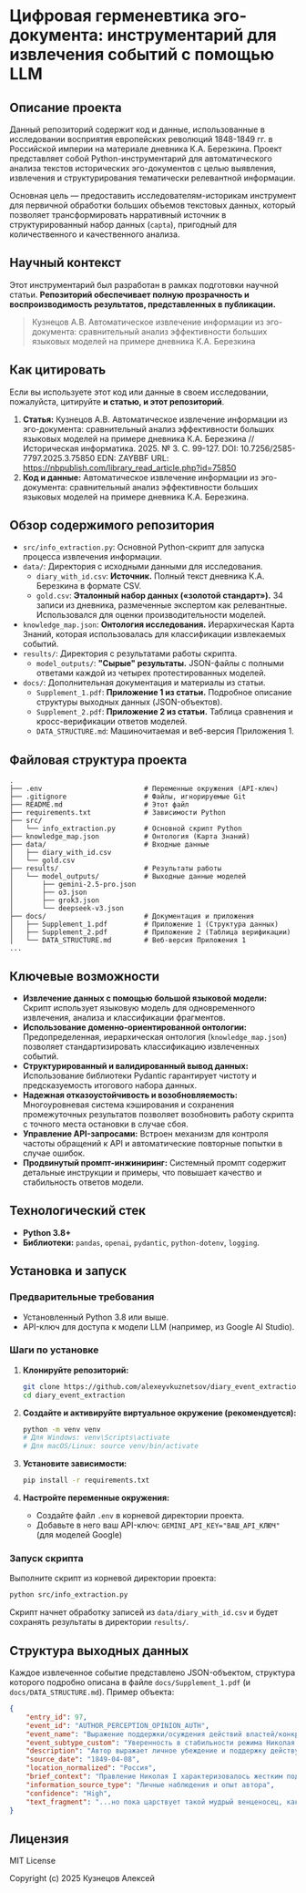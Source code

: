 # **Цифровая герменевтика эго-документа: инструментарий для извлечения событий с помощью LLM**

## Описание проекта

Данный репозиторий содержит код и данные, использованные в исследовании восприятия европейских революций 1848-1849 гг. в Российской империи на материале дневника К.А. Березкина. Проект представляет собой Python-инструментарий для автоматического анализа текстов исторических эго-документов с целью выявления, извлечения и структурирования тематически релевантной информации.

Основная цель — предоставить исследователям-историкам инструмент для первичной обработки больших объемов текстовых данных, который позволяет трансформировать нарративный источник в структурированный набор данных (`capta`), пригодный для количественного и качественного анализа.

## Научный контекст

Этот инструментарий был разработан в рамках подготовки научной статьи. **Репозиторий обеспечивает полную прозрачность и воспроизводимость результатов, представленных в публикации.**

> Кузнецов А.В. Автоматическое извлечение информации из эго-документа: сравнительный анализ эффективности больших языковых моделей на примере дневника К.А. Березкина

## Как цитировать

Если вы используете этот код или данные в своем исследовании, пожалуйста, цитируйте **и статью, и этот репозиторий**.

1.  **Статья:** Кузнецов А.В. Автоматическое извлечение информации из эго-документа: сравнительный анализ эффективности больших языковых моделей на примере дневника К.А. Березкина // Историческая информатика. 2025. № 3. С. 99-127. DOI: 10.7256/2585-7797.2025.3.75850 EDN: ZAYBBF URL: https://nbpublish.com/library_read_article.php?id=75850
2.  **Код и данные:** Автоматическое извлечение информации из эго-документа: сравнительный анализ эффективности больших языковых моделей на примере дневника К.А. Березкина.

## Обзор содержимого репозитория

*   `src/info_extraction.py`: Основной Python-скрипт для запуска процесса извлечения информации.
*   `data/`: Директория с исходными данными для исследования.
    *   `diary_with_id.csv`: **Источник.** Полный текст дневника К.А. Березкина в формате CSV.
    *   `gold.csv`: **Эталонный набор данных («золотой стандарт»).** 34 записи из дневника, размеченные экспертом как релевантные. Использовался для оценки производительности моделей.
*   `knowledge_map.json`: **Онтология исследования.** Иерархическая Карта Знаний, которая использовалась для классификации извлекаемых событий.
*   `results/`: Директория с результатами работы скрипта.
    *   `model_outputs/`: **"Сырые" результаты.** JSON-файлы с полными ответами каждой из четырех протестированных моделей.
*   `docs/`: Дополнительная документация и материалы из статьи.
    *   `Supplement_1.pdf`: **Приложение 1 из статьи.** Подробное описание структуры выходных данных (JSON-объектов).
    *   `Supplement_2.pdf`: **Приложение 2 из статьи.** Таблица сравнения и кросс-верификации ответов моделей.
    *   `DATA_STRUCTURE.md`: Машиночитаемая и веб-версия Приложения 1.

## Файловая структура проекта

```
.
├── .env                         # Переменные окружения (API-ключ)
├── .gitignore                   # Файлы, игнорируемые Git
├── README.md                    # Этот файл
├── requirements.txt             # Зависимости Python
├── src/
│   └── info_extraction.py       # Основной скрипт Python
├── knowledge_map.json           # Онтология (Карта Знаний)
├── data/                        # Входные данные
│   ├── diary_with_id.csv
│   └── gold.csv
├── results/                     # Результаты работы
│   └── model_outputs/           # Выходные данные моделей
│       ├── gemini-2.5-pro.json
│       ├── o3.json
│       ├── grok3.json
│       └── deepseek-v3.json
├── docs/                        # Документация и приложения
│   ├── Supplement_1.pdf         # Приложение 1 (Структура данных)
│   ├── Supplement_2.pdf         # Приложение 2 (Таблица верификации)
│   └── DATA_STRUCTURE.md        # Веб-версия Приложения 1
...
```

## Ключевые возможности

*   **Извлечение данных с помощью большой языковой модели:** Скрипт использует языковую модель для одновременного извлечения, анализа и классификации фрагментов.
*   **Использование доменно-ориентированной онтологии:** Предопределенная, иерархическая онтология (`knowledge_map.json`) позволяет стандартизировать классификацию извлеченных событий.
*   **Структурированный и валидированный вывод данных:** Использование библиотеки Pydantic гарантирует чистоту и предсказуемость итогового набора данных.
*   **Надежная отказоустойчивость и возобновляемость:** Многоуровневая система кэширования и сохранения промежуточных результатов позволяет возобновить работу скрипта с точного места остановки в случае сбоя.
*   **Управление API-запросами:** Встроен механизм для контроля частоты обращений к API и автоматические повторные попытки в случае ошибок.
*   **Продвинутый промпт-инжиниринг:** Системный промпт содержит детальные инструкции и примеры, что повышает качество и стабильность ответов модели.

## Технологический стек

*   **Python 3.8+**
*   **Библиотеки:** `pandas`, `openai`, `pydantic`, `python-dotenv`, `logging`.

## Установка и запуск

### Предварительные требования

*   Установленный Python 3.8 или выше.
*   API-ключ для доступа к модели LLM (например, из Google AI Studio).

### Шаги по установке

1.  **Клонируйте репозиторий:**
    ```bash
    git clone https://github.com/alexeyvkuznetsov/diary_event_extraction.git
    cd diary_event_extraction
    ```

2.  **Создайте и активируйте виртуальное окружение (рекомендуется):**
    ```bash
    python -m venv venv
    # Для Windows: venv\Scripts\activate
    # Для macOS/Linux: source venv/bin/activate
    ```

3.  **Установите зависимости:**
    ```bash
    pip install -r requirements.txt
    ```

4.  **Настройте переменные окружения:**
    *   Создайте файл `.env` в корневой директории проекта.
    *   Добавьте в него ваш API-ключ: `GEMINI_API_KEY="ВАШ_API_КЛЮЧ"` (для моделей Google)

### Запуск скрипта

Выполните скрипт из корневой директории проекта:
```bash
python src/info_extraction.py
```
Скрипт начнет обработку записей из `data/diary_with_id.csv` и будет сохранять результаты в директории `results/`.

## Структура выходных данных

Каждое извлеченное событие представлено JSON-объектом, структура которого подробно описана в файле `docs/Supplement_1.pdf` (и `docs/DATA_STRUCTURE.md`). Пример объекта:

```json
{
    "entry_id": 97,
    "event_id": "AUTHOR_PERCEPTION_OPINION_AUTH",
    "event_name": "Выражение поддержки/осуждения действий властей/конкретных государств",
    "event_subtype_custom": "Уверенность в стабильности режима Николая I",
    "description": "Автор выражает личное убеждение и поддержку действующей власти, заявляя, что пока правит «мудрый венценосец» Николай I, революционный переворот в России невозможен.",
    "source_date": "1849-04-08",
    "location_normalized": "Россия",
    "brief_context": "Правление Николая I характеризовалось жестким подавлением любого инакомыслия...",
    "information_source_type": "Личные наблюдения и опыт автора",
    "confidence": "High",
    "text_fragment": "...но пока царствует такой мудрый венценосец, как Николай Первый, этого никогда не может случиться..."
}
```

## Лицензия

MIT License

Copyright (c) 2025 Кузнецов Алексей
